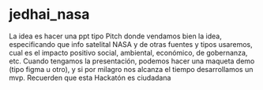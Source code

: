 # jedhai_nasa

La idea es hacer una ppt tipo Pitch donde vendamos bien la idea, especificando que info satelital NASA y de otras fuentes y tipos usaremos, cual es el impacto positivo social, ambiental, económico, de gobernanza, etc. Cuando tengamos la presentación, podemos hacer una maqueta demo (tipo figma u otro), y si por milagro nos alcanza el tiempo desarrollamos un mvp. Recuerden que esta Hackatón es ciudadana
